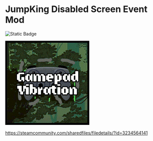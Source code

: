 # JumpKing Disabled Screen Event Mod

![Static Badge](https://img.shields.io/badge/Jump_King-Mod-61CE70?style=flat-square&labelColor=BA1313)

![thumbnail](./thumbnail.png)

https://steamcommunity.com/sharedfiles/filedetails/?id=3234564141

